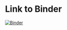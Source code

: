 # Link to Binder

[![Binder](https://mybinder.org/badge.svg)](https://mybinder.org/v2/gh/mydatastory-dev/r_binder/master?urlpath=rstudio)
